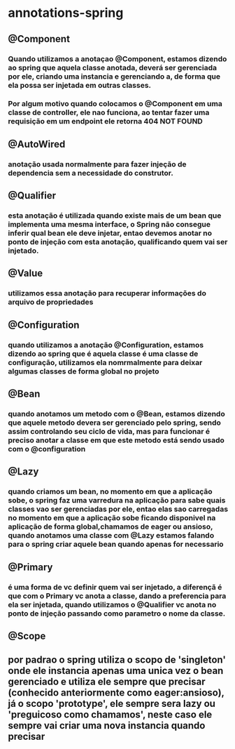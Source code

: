 # annotations-spring

## @Component

### Quando utilizamos a anotaçao @Component, estamos dizendo ao spring que aquela classe anotada, deverá ser gerenciada por ele, criando  uma instancia e gerenciando a, de forma que ela possa ser injetada em outras classes.
### Por algum motivo quando colocamos o @Component em uma classe de controller, ele nao funciona, ao tentar fazer uma requisição em um endpoint ele retorna 404 NOT FOUND

## @AutoWired

### anotação usada normalmente para fazer injeção de dependencia sem a necessidade do construtor.

## @Qualifier

### esta anotação é utilizada quando existe mais de um bean que implementa uma mesma interface, o Spring não consegue inferir qual bean ele deve injetar, entao devemos anotar no ponto de injeção com esta anotação, qualificando quem vai ser injetado.

## @Value

### utilizamos essa anotação para recuperar informações do arquivo de propriedades

## @Configuration

### quando utilizamos a anotação @Configuration, estamos dizendo ao spring que é aquela classe é uma classe de configuração, utilizamos ela nomrmalmente para deixar algumas classes de forma global no projeto

## @Bean

### quando anotamos um metodo com o @Bean, estamos dizendo que aquele metodo devera ser gerenciado pelo spring, sendo assim controlando seu ciclo de vida, mas para funcionar é preciso anotar a classe em que este metodo está sendo usado com o @configuration

## @Lazy

### quando criamos um bean, no momento em que a aplicação sobe, o spring faz uma varredura na aplicação para sabe quais classes vao ser gerenciadas por ele, entao elas sao carregadas no momento em que a aplicação sobe ficando disponivel na aplicação de forma global,chamamos de eager ou ansioso, quando anotamos uma classe com @Lazy estamos falando para o spring criar aquele bean quando apenas for necessario

## @Primary

### é uma forma de vc definir quem vai ser injetado, a diferençã é que com o Primary vc anota a classe, dando a preferencia para ela ser injetada, quando utilizamos o @Qualifier vc anota no ponto de injeção passando como parametro o nome da classe.

## @Scope

## por padrao o spring utiliza o scopo de 'singleton' onde ele instancia apenas uma unica vez o bean gerenciado e utiliza ele sempre que precisar (conhecido anteriormente como eager:ansioso), já o scopo 'prototype', ele sempre sera lazy ou 'preguicoso como chamamos', neste caso ele sempre vai criar uma nova instancia quando precisar